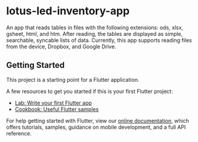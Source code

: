 # lotus-led-inventory-app

An app that reads tables in files with the following
extensions: ods, xlsx, gsheet, html, and htm. After reading, the tables are
displayed as simple, searchable, syncable lists of data. Currently, this app
supports reading files from the device, Dropbox, and Google Drive.

## Getting Started

This project is a starting point for a Flutter application.

A few resources to get you started if this is your first Flutter project:

- [Lab: Write your first Flutter app](https://flutter.dev/docs/get-started/codelab)
- [Cookbook: Useful Flutter samples](https://flutter.dev/docs/cookbook)

For help getting started with Flutter, view our
[online documentation](https://flutter.dev/docs), which offers tutorials,
samples, guidance on mobile development, and a full API reference.

